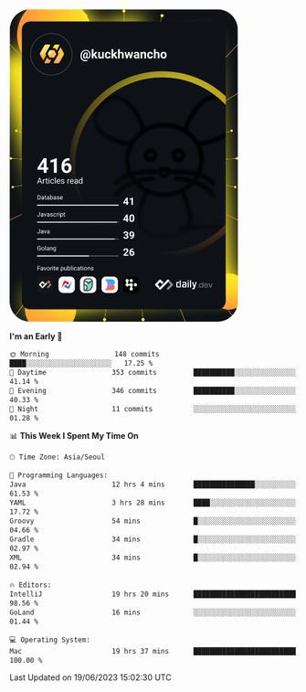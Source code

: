 <a href="https://app.daily.dev/kuckhwancho"><img src="https://github.com/kuckjwi0928/kuckjwi0928/blob/master/devcard.svg" width="400" alt="Kuckjwi Devcard"/></a>

<!--START_SECTION:waka-->
**I'm an Early 🐤** 

```text
🌞 Morning                148 commits         ████░░░░░░░░░░░░░░░░░░░░░   17.25 % 
🌆 Daytime                353 commits         ██████████░░░░░░░░░░░░░░░   41.14 % 
🌃 Evening                346 commits         ██████████░░░░░░░░░░░░░░░   40.33 % 
🌙 Night                  11 commits          ░░░░░░░░░░░░░░░░░░░░░░░░░   01.28 % 
```


📊 **This Week I Spent My Time On** 

```text
🕑︎ Time Zone: Asia/Seoul

💬 Programming Languages: 
Java                     12 hrs 4 mins       ███████████████░░░░░░░░░░   61.53 % 
YAML                     3 hrs 28 mins       ████░░░░░░░░░░░░░░░░░░░░░   17.72 % 
Groovy                   54 mins             █░░░░░░░░░░░░░░░░░░░░░░░░   04.66 % 
Gradle                   34 mins             █░░░░░░░░░░░░░░░░░░░░░░░░   02.97 % 
XML                      34 mins             █░░░░░░░░░░░░░░░░░░░░░░░░   02.94 % 

🔥 Editors: 
IntelliJ                 19 hrs 20 mins      █████████████████████████   98.56 % 
GoLand                   16 mins             ░░░░░░░░░░░░░░░░░░░░░░░░░   01.44 % 

💻 Operating System: 
Mac                      19 hrs 37 mins      █████████████████████████   100.00 % 
```


 Last Updated on 19/06/2023 15:02:30 UTC
<!--END_SECTION:waka-->
